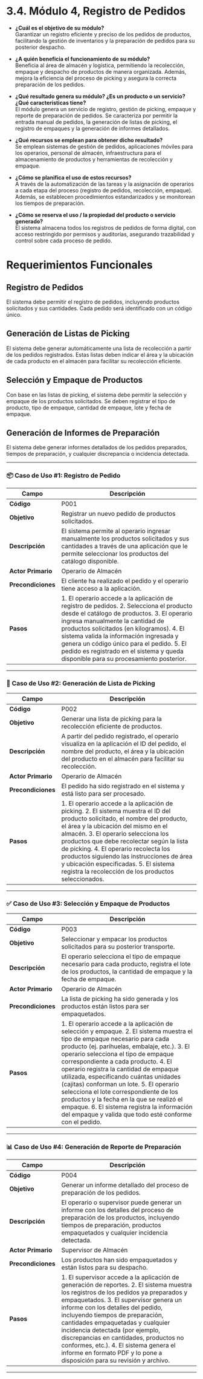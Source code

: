 # 3.4. Módulo 4, Registro de Pedidos

- **¿Cuál es el objetivo de su módulo?**  
  Garantizar un registro eficiente y preciso de los pedidos de productos, facilitando la gestión de inventarios y la preparación de pedidos para su posterior despacho.

- **¿A quién beneficia el funcionamiento de su módulo?**  
  Beneficia al área de almacén y logística, permitiendo la recolección, empaque y despacho de productos de manera organizada. Además, mejora la eficiencia del proceso de picking y asegura la correcta preparación de los pedidos.

- **¿Qué resultado genera su módulo? ¿Es un producto o un servicio? ¿Qué características tiene?**  
  El módulo genera un servicio de registro, gestión de picking, empaque y reporte de preparación de pedidos. Se caracteriza por permitir la entrada manual de pedidos, la generación de listas de picking, el registro de empaques y la generación de informes detallados.

- **¿Qué recursos se emplean para obtener dicho resultado?**  
  Se emplean sistemas de gestión de pedidos, aplicaciones móviles para los operarios, personal de almacén, infraestructura para el almacenamiento de productos y herramientas de recolección y empaque.

- **¿Cómo se planifica el uso de estos recursos?**  
  A través de la automatización de las tareas y la asignación de operarios a cada etapa del proceso (registro de pedidos, recolección, empaque). Además, se establecen procedimientos estandarizados y se monitorean los tiempos de preparación.

- **¿Cómo se reserva el uso / la propiedad del producto o servicio generado?**  
  El sistema almacena todos los registros de pedidos de forma digital, con acceso restringido por permisos y auditorías, asegurando trazabilidad y control sobre cada proceso de pedido.

# Requerimientos Funcionales  

## Registro de Pedidos  
El sistema debe permitir el registro de pedidos, incluyendo productos solicitados y sus cantidades. Cada pedido será identificado con un código único.

## Generación de Listas de Picking  
El sistema debe generar automáticamente una lista de recolección a partir de los pedidos registrados. Estas listas deben indicar el área y la ubicación de cada producto en el almacén para facilitar su recolección eficiente.

## Selección y Empaque de Productos  
Con base en las listas de picking, el sistema debe permitir la selección y empaque de los productos solicitados. Se deben registrar el tipo de producto, tipo de empaque, cantidad de empaque, lote y fecha de empaque.

## Generación de Informes de Preparación  
El sistema debe generar informes detallados de los pedidos preparados, tiempos de preparación, y cualquier discrepancia o incidencia detectada.

---

### 📦 Caso de Uso #1: Registro de Pedido

| **Campo** | **Descripción** |
| --- | --- |
| **Código** | P001 |
| **Objetivo** | Registrar un nuevo pedido de productos solicitados. |
| **Descripción** | El sistema permite al operario ingresar manualmente los productos solicitados y sus cantidades a través de una aplicación que le permite seleccionar los productos del catálogo disponible. |
| **Actor Primario** | Operario de Almacén |
| **Precondiciones** | El cliente ha realizado el pedido y el operario tiene acceso a la aplicación. |
| **Pasos** | 1. El operario accede a la aplicación de registro de pedidos.  2. Selecciona el producto desde el catálogo de productos.  3. El operario ingresa manualmente la cantidad de productos solicitados (en kilogramos).  4. El sistema valida la información ingresada y genera un código único para el pedido.  5. El pedido es registrado en el sistema y queda disponible para su procesamiento posterior. |

---

### 📄 Caso de Uso #2: Generación de Lista de Picking

| **Campo** | **Descripción** |
| --- | --- |
| **Código** | P002 |
| **Objetivo** | Generar una lista de picking para la recolección eficiente de productos. |
| **Descripción** | A partir del pedido registrado, el operario visualiza en la aplicación el ID del pedido, el nombre del producto, el área y la ubicación del producto en el almacén para facilitar su recolección. |
| **Actor Primario** | Operario de Almacén |
| **Precondiciones** | El pedido ha sido registrado en el sistema y está listo para ser procesado. |
| **Pasos** | 1. El operario accede a la aplicación de picking.  2. El sistema muestra el ID del producto solicitado, el nombre del producto, el área y la ubicación del mismo en el almacén.  3. El operario selecciona los productos que debe recolectar según la lista de picking.  4. El operario recolecta los productos siguiendo las instrucciones de área y ubicación especificadas.  5. El sistema registra la recolección de los productos seleccionados. |

---

### ✅ Caso de Uso #3: Selección y Empaque de Productos

| **Campo** | **Descripción** |
| --- | --- |
| **Código** | P003 |
| **Objetivo** | Seleccionar y empacar los productos solicitados para su posterior transporte. |
| **Descripción** | El operario selecciona el tipo de empaque necesario para cada producto, registra el lote de los productos, la cantidad de empaque y la fecha de empaque. |
| **Actor Primario** | Operario de Almacén |
| **Precondiciones** | La lista de picking ha sido generada y los productos están listos para ser empaquetados. |
| **Pasos** | 1. El operario accede a la aplicación de selección y empaque.  2. El sistema muestra el tipo de empaque necesario para cada producto (ej. parihuelas, embalaje, etc.).  3. El operario selecciona el tipo de empaque correspondiente a cada producto.  4. El operario registra la cantidad de empaque utilizada, especificando cuántas unidades (cajitas) conforman un lote.  5. El operario selecciona el lote correspondiente de los productos y la fecha en la que se realizó el empaque.  6. El sistema registra la información del empaque y valida que todo esté conforme con el pedido. |

---

### 📊 Caso de Uso #4: Generación de Reporte de Preparación

| **Campo** | **Descripción** |
| --- | --- |
| **Código** | P004 |
| **Objetivo** | Generar un informe detallado del proceso de preparación de los pedidos. |
| **Descripción** | El operario o supervisor puede generar un informe con los detalles del proceso de preparación de los productos, incluyendo tiempos de preparación, productos empaquetados y cualquier incidencia detectada. |
| **Actor Primario** | Supervisor de Almacén |
| **Precondiciones** | Los productos han sido empaquetados y están listos para su despacho. |
| **Pasos** | 1. El supervisor accede a la aplicación de generación de reportes.  2. El sistema muestra los registros de los pedidos ya preparados y empaquetados.  3. El supervisor genera un informe con los detalles del pedido, incluyendo tiempos de preparación, cantidades empaquetadas y cualquier incidencia detectada (por ejemplo, discrepancias en cantidades, productos no conformes, etc.).  4. El sistema genera el informe en formato PDF y lo pone a disposición para su revisión y archivo. |

---


